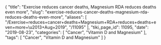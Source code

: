 {
    "title": "Exercise reduces cancer deaths, Magnesium RDA reduces deaths even more",
    "slug": "exercise-reduces-cancer-deaths-magnesium-rda-reduces-deaths-even-more",
    "aliases": [
        "/Exercise+reduces+cancer+deaths+Magnesium+RDA+reduces+deaths+even+more+\u2013+Aug+2019",
        "/11095"
    ],
    "tiki_page_id": 11095,
    "date": "2019-08-23",
    "categories": [
        "Cancer",
        "Vitamin D and Magnesium"
    ],
    "tags": [
        "Cancer",
        "Vitamin D and Magnesium"
    ]
}